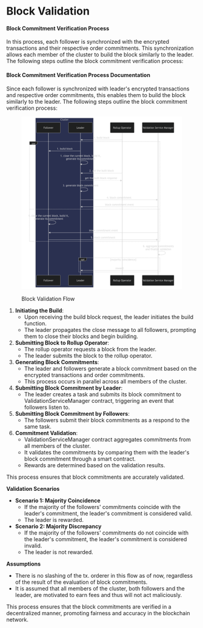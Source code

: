 # Block Validation

#### Block Commitment Verification Process

In this process, each follower is synchronized with the encrypted transactions and their respective order commitments. This synchronization allows each member of the cluster to build the block similarly to the leader. The following steps outline the block commitment verification process:

#### Block Commitment Verification Process Documentation

Since each follower is synchronized with leader's encrypted transactions and respective order commitments, this enables them to build the block similarly to the leader. The following steps outline the block commitment verification process:

<figure><img src="../../../../.gitbook/assets/image (15) (1).png" alt=""><figcaption><p>Block Validation Flow</p></figcaption></figure>

1. **Initiating the Build**:
   * Upon receiving the build block request, the leader initiates the build function.
   * The leader propagates the close message to all followers, prompting them to close their blocks and begin building.
2. **Submitting Block to Rollup Operator**:
   * The rollup operator requests a block from the leader.
   * The leader submits the block to the rollup operator.
3. **Generating Block Commitments**:
   * The leader and followers generate a block commitment based on the encrypted transactions and order commitments.
   * This process occurs in parallel across all members of the cluster.
4. **Submitting Block Commitment by Leader**:
   * The leader creates a task and submits its block commitment to ValidationServiceManager contract, triggering an event that followers listen to.
5. **Submitting Block Commitment by Followers**:
   * The followers submit their block commitments as a respond to the same task.
6. **Commitment Validation**:
   * ValidationServiceManager contract aggregates commitments from all members of the cluster.
   * It validates the commitments by comparing them with the leader's block commitment through a smart contract.
   * Rewards are determined based on the validation results.

This process ensures that block commitments are accurately validated.

**Validation Scenarios**

* **Scenario 1: Majority Coincidence**
  * If the majority of the followers' commitments coincide with the leader's commitment, the leader's commitment is considered valid.
  * The leader is rewarded.
* **Scenario 2: Majority Discrepancy**
  * If the majority of the followers' commitments do not coincide with the leader's commitment, the leader's commitment is considered invalid.
  * The leader is not rewarded.

**Assumptions**

* There is no slashing of the tx. orderer in this flow as of now, regardless of the result of the evaluation of block commitments.
* It is assumed that all members of the cluster, both followers and the leader, are motivated to earn fees and thus will not act maliciously.

This process ensures that the block commitments are verified in a decentralized manner, promoting fairness and accuracy in the blockchain network.

